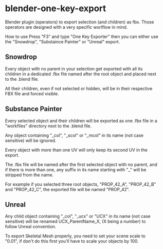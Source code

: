 # blender-one-key-export

Blender plugin (operators) to export selection (and children) as fbx. Those operators are designed with a very specific worlflow in mind.

How to use
Press "F3" and type "One Key Exporter" then you can either use the "Snowdrop", "Substaince Painter" or "Unreal" export.


## Snowdrop

Every object with no parent in your selection get exported with all its children in a dedicated .fbx file named after the root object and placed next to the .blend file.

All their children, even if not selected or hidden, will be in their respective FBX file and forced visible.

## Substance Painter

Every selected object and their children will be exported as one .fbx file in a "workfiles" directory next to the .blend file.

Any object containing "_col", "_scol" or "_mcol" in its name (not case sensitive) will be ignored.

Every object with more than one UV will only keep its second UV in the export.

The .fbx file will be named after the first selected object with no parent, and if there is more than one, any suffix in its name starting with "_" will be stripped from the name.

For example if you selected three root objects, "PROP_42_A", "PROP_42_B" and "PROP_42_C", the exported file will be named "PROP_42".

## Unreal

Any child object containing "_col", "_ucx" or "UCX" in its name (not case sensitive) will be renamed UCX_ParentName_X, (X being a number) to follow Unreal convention.

To export Skeletal Mesh properly, you need to set your scene scale to "0.01", if don't do this first you'll have to scale your objects by 100.
